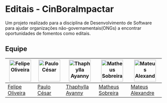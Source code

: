 # Editais - CinBoraImpactar
Um projeto realizado para a disciplina de Desenvolvimento de Software para ajudar organizações não-governamentais(ONGs) a encontrar oportunidades de fomentos como editais.

## Equipe
| <img src='https://avatars.githubusercontent.com/u/98993176?v=4' alt='Felipe Oliveira' width='70' height='70'> | <img src='https://avatars.githubusercontent.com/u/175709055?v=4' alt='Paulo César' width='70' height='70'> | <img src='https://avatars.githubusercontent.com/u/167444133?v=4' alt='Thaphylla Ayanny' width='70' height='70'> | <img src='https://avatars.githubusercontent.com/u/176044570?v=4' alt='Matheus Sobreira' width='70' height='70'> | <img src='https://avatars.githubusercontent.com/u/176046281?v=4' alt='Mateus Alexandre' width='70' height='70'> |
|--------------------------------------------------------------------------------------------------------------------------------------------|--------------------------------------------------------------------------------------------------------------------------------------------|--------------------------------------------------------------------------------------------------------------------------------------------|--------------------------------------------------------------------------------------------------------------------------------------------|--------------------------------------------------------------------------------------------------------------------------------------------|
| [Felipe Oliveira](https://github.com/feelps-1)                                                                                             | [Paulo César](https://github.com/paulo-cesar-pereira)                                                                                     | [Thaphylla Ayanny](https://github.com/tatudep)                                                                                             | [Matheus Sobreira](https://github.com/Mhtz-01)                                                                                             | [Mateus Alexandre](https://github.com/Alexslec)                                                                                             |

